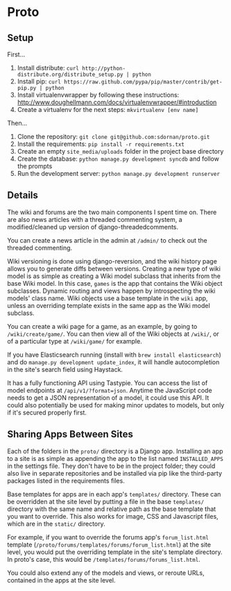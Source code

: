 # Proto

## Setup

First...

1. Install distribute: `curl http://python-distribute.org/distribute_setup.py | python`
2. Install pip: `curl https://raw.github.com/pypa/pip/master/contrib/get-pip.py | python`
3. Install virtualenvwrapper by following these instructions: <http://www.doughellmann.com/docs/virtualenvwrapper/#introduction>
4. Create a virtualenv for the next steps: `mkvirtualenv [env name]`

Then...

1. Clone the repository: `git clone git@github.com:sdornan/proto.git`
2. Install the requirements: `pip install -r requirements.txt`
3. Create an empty `site_media/uploads` folder in the project base directory
4. Create the database: `python manage.py development syncdb` and follow the prompts
5. Run the development server: `python manage.py development runserver`

## Details

The wiki and forums are the two main components I spent time on. There are also news articles with a threaded commenting system, a modified/cleaned up version of django-threadedcomments. 

You can create a news article in the admin at `/admin/` to check out the threaded commenting.

Wiki versioning is done using django-reversion, and the wiki history page allows you to generate diffs between versions. Creating a new type of wiki model is as simple as creating a Wiki model subclass that inherits from the base Wiki model. In this case, `games` is the app that contains the Wiki object subclasses. Dynamic routing and views happen by introspecting the wiki models' class name. Wiki objects use a base template in the `wiki` app, unless an overriding template exists in the same app as the Wiki model subclass.

You can create a wiki page for a game, as an example, by going to `/wiki/create/game/`. You can then view all of the Wiki objects at `/wiki/`, or of a particular type at `/wiki/game/` for example.

If you have Elasticsearch running (install with `brew install elasticsearch`) and do `manage.py development update_index`, it will handle autocompletion in the site's search field using Haystack.

It has a fully functioning API using Tastypie. You can access the list of model endpoints at `/api/v1/?format=json`. Anytime the JavaScript code needs to get a JSON representation of a model, it could use this API. It could also potentially be used for making minor updates to models, but only if it's secured properly first.

## Sharing Apps Between Sites

Each of the folders in the `proto/` directory is a Django app. Installing an app to a site is as simple as appending the app to the list named `INSTALLED_APPS` in the settings file. They don't have to be in the project folder; they could also live in separate repositories and be installed via pip like the third-party packages listed in the requirements files.

Base templates for apps are in each app's `templates/` directory. These can be overridden at the site level by putting a file in the base `templates/` directory with the same name and relative path as the base template that you want to override. This also works for image, CSS and Javascript files, which are in the `static/` directory.

For example, if you want to override the forums app's `forum_list.html` template (`/proto/forums/templates/forums/forum_list.html`) at the site level, you would put the overriding template in the site's template directory. In proto's case, this would be `/templates/forums/forums_list.html`.

You could also extend any of the models and views, or reroute URLs, contained in the apps at the site level.

